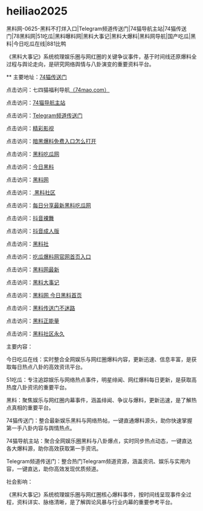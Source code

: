 # heiliao2025
黑料网-0625-黑料不打烊入口|Telegram频道传送门|74猫导航主站|74猫传送门|78黑料网|51吃瓜|黑料曝料网|黑料大事记|黑料大爆料|黑料网导航|国产吃瓜|黑料|今日吃瓜在线|881比鸭

《黑料大事记》系统梳理娱乐圈与网红圈的关键争议事件，基于时间线还原爆料全过程与舆论走向，是研究网络舆情与八卦演变的重要资料平台。

** 主要地址：<a href="https://74mao.com/">74猫传送门</a>

点击访问：七四猫福利导航<a href="https://74mao.com/">（74mao.com）</a>

点击访问：<a href="https://74mao.com/">74猫导航主站</a>

点击访问：<a href="https://74mao.com/">Telegram频道传送门</a>

点击访问：<a href="https://hj-216.pages.dev/">精彩影视</a>

点击访问：<a href="https://hl445.pages.dev/">暗黑爆料免费入口怎么打开</a>

点击访问：<a href="https://hl404.pages.dev/">黑料吃瓜网</a>

点击访问：<a href="https://hl407.pages.dev/">今日黑料</a>

点击访问：<a href="https://hl376.pages.dev/">黑料网</a>

点击访问：<a href="https://hl873.pages.dev/"> 黑料社区</a>

点击访问：<a href="https://hl410-s2i.pages.dev/">每日分享最新黑料吃瓜网</a>

点击访问：<a href="https://dy1-04.pages.dev/">抖音裸舞</a>

点击访问：<a href="https://hl390.pages.dev/">抖音成人版</a>

点击访问：<a href="https://hl448.pages.dev/">黑料社</a>

点击访问：<a href="https://hl421.pages.dev/">吃瓜爆料网官网首页入口</a>

点击访问：<a href="https://hl390.pages.dev/">黑料网最新</a>

点击访问：<a href="https://hl392.pages.dev/">黑料大事记</a>

点击访问：<a href="https://hl384.pages.dev/">黑料网 今日黑料首页</a>

点击访问：<a href="https://hl382.pages.dev/">黑料传送门不迷路</a>

点击访问：<a href="https://hl380.pages.dev/">黑料正能量</a>

点击访问：<a href="https://hl378.pages.dev/">黑料社区永久</a>

主要内容：

今日吃瓜在线：实时整合全网娱乐与网红圈爆料内容，更新迅速、信息丰富，是获取每日热点八卦的高效资讯平台。

51吃瓜：专注追踪娱乐与网络热点事件，明星绯闻、网红爆料每日更新，是获取高热度八卦资讯的重要平台。

黑料：聚焦娱乐与网红圈内幕事件，涵盖绯闻、争议与爆料，更新迅速，是了解热点真相的重要平台。

74猫传送门：整合最新娱乐黑料与网络热帖，一键直通爆料源头，助你快速掌握第一手八卦内容与舆情热点。

74猫导航主站：聚合全网娱乐圈黑料与八卦爆点，实时同步热点动态，一键直达各大爆料源，助你高效获取第一手资讯。

Telegram频道传送门：整合热门Telegram频道资源，涵盖资讯、娱乐与实用内容，一键直达，助你高效发现优质频道。

社会影响：

《黑料大事记》系统梳理娱乐圈与网红圈核心爆料事件，按时间线呈现事件全过程，资料详实、脉络清晰，是了解舆论风暴与行业内幕的重要参考平台。

<span style="display:none;">[Canonical link](）</span>
